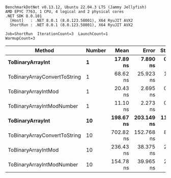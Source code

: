 ```

BenchmarkDotNet v0.13.12, Ubuntu 22.04.3 LTS (Jammy Jellyfish)
AMD EPYC 7763, 1 CPU, 4 logical and 2 physical cores
.NET SDK 8.0.101
  [Host]   : .NET 8.0.1 (8.0.123.58001), X64 RyuJIT AVX2
  ShortRun : .NET 8.0.1 (8.0.123.58001), X64 RyuJIT AVX2

Job=ShortRun  IterationCount=3  LaunchCount=1  
WarmupCount=3  

```
| Method                       | Number | Mean      | Error      | StdDev    | Min       | Max       | Gen0   | Allocated |
|----------------------------- |------- |----------:|-----------:|----------:|----------:|----------:|-------:|----------:|
| **ToBinaryArrayInt**             | **1**      |  **17.89 ns** |   **7.890 ns** |  **0.432 ns** |  **17.60 ns** |  **18.39 ns** | **0.0004** |      **32 B** |
| ToBinaryArrayConvertToString | 1      |  68.62 ns |  25.923 ns |  1.421 ns |  67.00 ns |  69.64 ns | 0.0011 |      96 B |
| ToBinaryArrayIntMod          | 1      |  20.43 ns |   2.695 ns |  0.148 ns |  20.26 ns |  20.55 ns | 0.0004 |      32 B |
| ToBinaryArrayIntModNumber    | 1      |  11.10 ns |   2.273 ns |  0.125 ns |  11.01 ns |  11.24 ns | 0.0004 |      32 B |
| **ToBinaryArrayInt**             | **10**     | **198.67 ns** | **203.149 ns** | **11.135 ns** | **185.87 ns** | **206.10 ns** | **0.0038** |     **320 B** |
| ToBinaryArrayConvertToString | 10     | 702.82 ns | 152.768 ns |  8.374 ns | 697.50 ns | 712.47 ns | 0.0114 |    1024 B |
| ToBinaryArrayIntMod          | 10     | 236.43 ns |  38.375 ns |  2.103 ns | 234.23 ns | 238.42 ns | 0.0038 |     320 B |
| ToBinaryArrayIntModNumber    | 10     | 154.78 ns |  39.965 ns |  2.191 ns | 153.39 ns | 157.30 ns | 0.0038 |     320 B |
